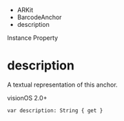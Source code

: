 

- ARKit
- BarcodeAnchor
-  description 

Instance Property

# description

A textual representation of this anchor.

visionOS 2.0+

``` source
var description: String { get }
```

